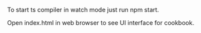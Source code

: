 To start ts compiler in watch mode just run npm start.

Open index.html in web browser to see UI interface for cookbook.